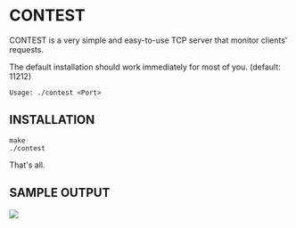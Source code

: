CONTEST
=======

CONTEST is a very simple and easy-to-use TCP server that monitor clients' requests.

The default installation should work immediately for most of you. (default: 11212)

    Usage: ./contest <Port>

## INSTALLATION

    make
    ./contest

That's all.

## SAMPLE OUTPUT
![](https://raw.githubusercontent.com/likejazz/contest-server/master/contest.png)
